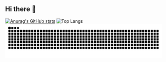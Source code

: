 ## Hi there 👋 
[![Anurag's GitHub stats](https://github-readme-stats.vercel.app/api?username=Cyrus-Hao)](https://github.com/anuraghazra/github-readme-stats)
![Top Langs](https://github-readme-stats.vercel.app/api/top-langs/?username=Cyrus-Hao&layout=compact)
![](https://raw.githubusercontent.com/Cyrus-Hao/Cyrus-Hao/refs/heads/output/github-contribution-grid-snake.svg)
<!--
**Cyrus-Hao/Cyrus-Hao** is a ✨ _special_ ✨ repository because its `README.md` (this file) appears on your GitHub profile.

Here are some ideas to get you started:

- 🔭 I’m currently working on ...
- 🌱 I’m currently learning ...
- 👯 I’m looking to collaborate on ...
- 🤔 I’m looking for help with ...
- 💬 Ask me about ...
- 📫 How to reach me: ...
- 😄 Pronouns: ...
- ⚡ Fun fact: ...
-->
